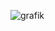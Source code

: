 ![grafik](https://github.com/BennetSchlenk/WPF_WeatherApp/assets/25987836/4849e8b4-e363-4777-a788-df6f27a46af3)
